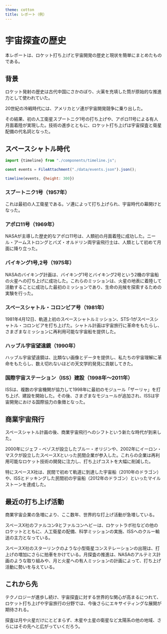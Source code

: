 ```yaml
---
theme: cotton
title: レポート（例）
---
```


# 宇宙探査の歴史

本レポートは、ロケット打ち上げと宇宙開発の歴史と現状を簡単にまとめたものである。

## 背景

ロケット発射の歴史は古代中国にさかのぼり、火薬を充填した筒が原始的な推進力として使われていた。

20世紀の冷戦時代には、アメリカとソ連が宇宙開発競争に乗り出した。

その結果、初の人工衛星スプートニク1号の打ち上げや、アポロ11号による有人月面着陸が実現した。技術の進歩とともに、ロケット打ち上げは宇宙探査と衛星配備の代名詞となった。

## スペースシャトル時代

```js
import {timeline} from "./components/timeline.js";
```

```js
const events = FileAttachment("./data/events.json").json();
```

```js
timeline(events, {height: 300})
```

### スプートニク1号（1957年）

これは最初の人工衛星である。ソ連によって打ち上げられ、宇宙時代の幕開けとなった。

### アポロ11号（1969年）

NASAが主導した歴史的なアポロ11号は、人類初の月面着陸に成功した。ニール・アームストロングとバズ・オルドリン両宇宙飛行士は、人類として初めて月面に降り立った。

### バイキング1号,2号（1975年）

NASAのバイキング計画は、バイキング1号とバイキング2号という2機の宇宙船の火星への打ち上げに成功した。これらのミッションは、火星の地表に着陸して活動することに成功した最初のミッションであり、生命の兆候を探索するための実験を行った。

### スペースシャトル・コロンビア号（1981年）

1981年4月12日、軌道上初のスペースシャトルミッション、STS-1がスペースシャトル・コロンビアを打ち上げた。シャトル計画は宇宙旅行に革命をもたらし、さまざまなミッションに再利用可能な宇宙船を提供した。

### ハッブル宇宙望遠鏡（1990年）

ハッブル宇宙望遠鏡は、比類ない画像とデータを提供し、私たちの宇宙理解に革命をもたらし、数え切れないほどの天文学的発見に貢献してきた。

### 国際宇宙ステーション（ISS）建設（1998年～2011年）

ISSは、複数の宇宙機関が協力して1998年に最初のモジュール「ザーリャ」を打ち上げ、建設を開始した。その後、さまざまなモジュールが追加され、ISSは宇宙開発における国際協力の象徴となった。

## 商業宇宙飛行

スペースシャトル計画の後、商業宇宙飛行へのシフトという新たな時代が到来した。

2000年にジェフ・ベゾスが設立したブルー・オリジンや、2002年にイーロン・マスクが設立したスペースXといった民間企業が参入した。これらの企業は再利用可能なロケット技術の開発に注力し、打ち上げコストを大幅に削減した。

特にスペースX社は、民間で初めて軌道に到達した宇宙船（2010年のドラゴン）や、ISSとドッキングした民間初の宇宙船（2012年のドラゴン）といったマイルストーンを達成した。

## 最近の打ち上げ活動

商業宇宙企業の急増により、ここ数年、世界的な打上げ活動が急増している。

スペースX社のファルコン9とファルコンヘビーは、ロケットラボ社などの他のロケットとともに、人工衛星の配備、科学ミッションの実施、ISSへのクルー輸送の主力となっている。

スペースX社のスターリンクのような小型衛星コンステレーションの出現は、打上げの増加にさらに拍車をかけている。月探査の推進は、NASAのアルテミス計画のような取り組みや、月と火星への有人ミッションの計画によって、打ち上げ活動に勢いを与えている。

## これから先

テクノロジーが進歩し続け、宇宙探査に対する世界的な関心が高まるにつれて、ロケット打ち上げや宇宙旅行の分野では、今後さらにエキサイティングな展開が期待される。

探査は月や火星だけにとどまらず、木星や土星の衛星など太陽系の他の地域、さらにはその先へと広がっていくだろう。
